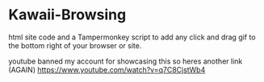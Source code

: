 # Kawaii-Browsing
html site code and a Tampermonkey script to add any click and drag gif to the bottom right of your browser or site.

youtube banned my account for showcasing this so heres another link (AGAIN) https://www.youtube.com/watch?v=q7C8CjstWb4
